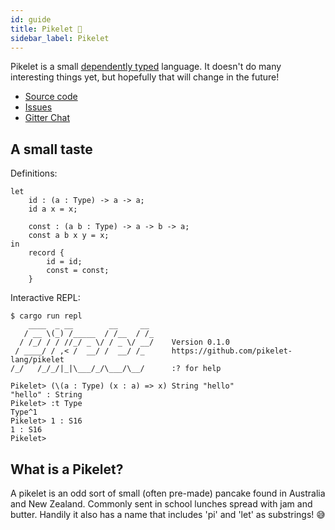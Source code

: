 ```yaml
---
id: guide
title: Pikelet 🥞
sidebar_label: Pikelet
---
```


Pikelet is a small [dependently typed][dependent-type-wikipedia] language. It
doesn't do many interesting things yet, but hopefully that will change in the future!

- [Source code](https://github.com/pikelet-lang/pikelet)
- [Issues](https://github.com/pikelet-lang/pikelet/issues)
- [Gitter Chat](https://gitter.im/pikelet-lang/Lobby)

[dependent-type-wikipedia]: https://en.wikipedia.org/wiki/Dependent_type

## A small taste

Definitions:

```pikelet
let
    id : (a : Type) -> a -> a;
    id a x = x;

    const : (a b : Type) -> a -> b -> a;
    const a b x y = x;
in
    record {
        id = id;
        const = const;
    }
```

Interactive REPL:

```pikelet-repl
$ cargo run repl
    ____  _ __        __     __
   / __ \(_) /_____  / /__  / /_
  / /_/ / / //_/ _ \/ / _ \/ __/    Version 0.1.0
 / ____/ / ,< /  __/ /  __/ /_      https://github.com/pikelet-lang/pikelet
/_/   /_/_/|_|\___/_/\___/\__/      :? for help

Pikelet> (\(a : Type) (x : a) => x) String "hello"
"hello" : String
Pikelet> :t Type
Type^1
Pikelet> 1 : S16
1 : S16
Pikelet>
```

## What is a Pikelet?

A pikelet is an odd sort of small (often pre-made) pancake found in Australia
and New Zealand. Commonly sent in school lunches spread with jam and butter.
Handily it also has a name that includes 'pi' and 'let' as substrings! 😅
